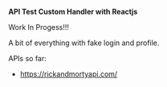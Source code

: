 **API Test Custom Handler with Reactjs**

Work In Progess!!!

A bit of everything with fake login and profile.

APIs so far:  
  - https://rickandmortyapi.com/

